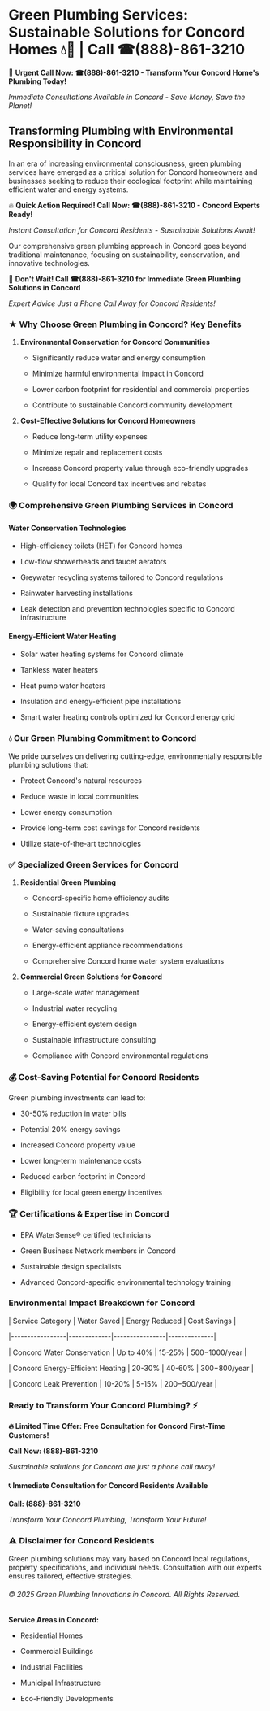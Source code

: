 # Green Plumbing Services: Sustainable Solutions for Concord Homes 💧🌿 | Call ☎(888)-861-3210

🚨 **Urgent Call Now: ☎(888)-861-3210 - Transform Your Concord Home's Plumbing Today!**
*Immediate Consultations Available in Concord - Save Money, Save the Planet!*

## Transforming Plumbing with Environmental Responsibility in Concord

In an era of increasing environmental consciousness, green plumbing services have emerged as a critical solution for Concord homeowners and businesses seeking to reduce their ecological footprint while maintaining efficient water and energy systems. 

🔥 **Quick Action Required! Call Now: ☎(888)-861-3210 - Concord Experts Ready!**
*Instant Consultation for Concord Residents - Sustainable Solutions Await!*

Our comprehensive green plumbing approach in Concord goes beyond traditional maintenance, focusing on sustainability, conservation, and innovative technologies.

🚨 **Don't Wait! Call ☎(888)-861-3210 for Immediate Green Plumbing Solutions in Concord**
*Expert Advice Just a Phone Call Away for Concord Residents!*

### ★ Why Choose Green Plumbing in Concord? Key Benefits

1. **Environmental Conservation for Concord Communities** 
   - Significantly reduce water and energy consumption
   - Minimize harmful environmental impact in Concord
   - Lower carbon footprint for residential and commercial properties
   - Contribute to sustainable Concord community development

2. **Cost-Effective Solutions for Concord Homeowners** 
   - Reduce long-term utility expenses
   - Minimize repair and replacement costs
   - Increase Concord property value through eco-friendly upgrades
   - Qualify for local Concord tax incentives and rebates

### 🌍 Comprehensive Green Plumbing Services in Concord

#### Water Conservation Technologies
- High-efficiency toilets (HET) for Concord homes
- Low-flow showerheads and faucet aerators
- Greywater recycling systems tailored to Concord regulations
- Rainwater harvesting installations
- Leak detection and prevention technologies specific to Concord infrastructure

#### Energy-Efficient Water Heating
- Solar water heating systems for Concord climate
- Tankless water heaters
- Heat pump water heaters
- Insulation and energy-efficient pipe installations
- Smart water heating controls optimized for Concord energy grid

### 💧 Our Green Plumbing Commitment to Concord

We pride ourselves on delivering cutting-edge, environmentally responsible plumbing solutions that:
- Protect Concord's natural resources
- Reduce waste in local communities
- Lower energy consumption
- Provide long-term cost savings for Concord residents
- Utilize state-of-the-art technologies

### ✅ Specialized Green Services for Concord

1. **Residential Green Plumbing**
   - Concord-specific home efficiency audits
   - Sustainable fixture upgrades
   - Water-saving consultations
   - Energy-efficient appliance recommendations
   - Comprehensive Concord home water system evaluations

2. **Commercial Green Solutions for Concord**
   - Large-scale water management
   - Industrial water recycling
   - Energy-efficient system design
   - Sustainable infrastructure consulting
   - Compliance with Concord environmental regulations

### 💰 Cost-Saving Potential for Concord Residents

Green plumbing investments can lead to:
- 30-50% reduction in water bills
- Potential 20% energy savings
- Increased Concord property value
- Lower long-term maintenance costs
- Reduced carbon footprint in Concord
- Eligibility for local green energy incentives

### 🏆 Certifications & Expertise in Concord

- EPA WaterSense® certified technicians
- Green Business Network members in Concord
- Sustainable design specialists
- Advanced Concord-specific environmental technology training

### Environmental Impact Breakdown for Concord

| Service Category | Water Saved | Energy Reduced | Cost Savings |
|-----------------|-------------|----------------|--------------|
| Concord Water Conservation | Up to 40% | 15-25% | $500-$1000/year |
| Concord Energy-Efficient Heating | 20-30% | 40-60% | $300-$800/year |
| Concord Leak Prevention | 10-20% | 5-15% | $200-$500/year |

### Ready to Transform Your Concord Plumbing? ⚡

**🔥 Limited Time Offer: Free Consultation for Concord First-Time Customers!**

**Call Now: (888)-861-3210**
*Sustainable solutions for Concord are just a phone call away!*

#### 📞 Immediate Consultation for Concord Residents Available

**Call: (888)-861-3210**
*Transform Your Concord Plumbing, Transform Your Future!*

### ⚠️ Disclaimer for Concord Residents

Green plumbing solutions may vary based on Concord local regulations, property specifications, and individual needs. Consultation with our experts ensures tailored, effective strategies.

###### © 2025 Green Plumbing Innovations in Concord. All Rights Reserved.

**Service Areas in Concord:** 
- Residential Homes
- Commercial Buildings
- Industrial Facilities
- Municipal Infrastructure
- Eco-Friendly Developments
